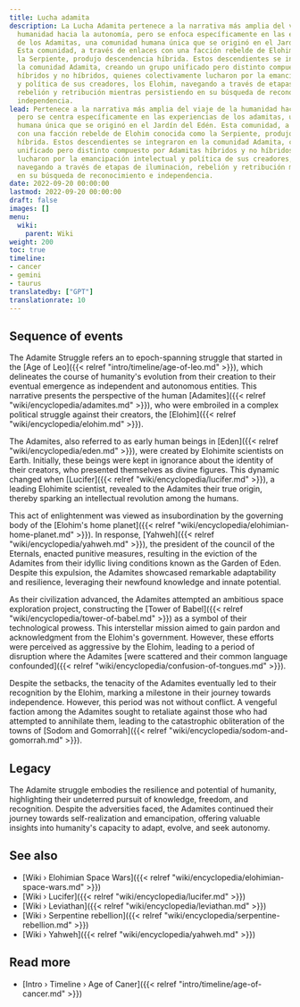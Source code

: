 ```yaml
---
title: Lucha adamita
description: La Lucha Adamita pertenece a la narrativa más amplia del viaje de la
  humanidad hacia la autonomía, pero se enfoca específicamente en las experiencias
  de los Adamitas, una comunidad humana única que se originó en el Jardín del Edén.
  Esta comunidad, a través de enlaces con una facción rebelde de Elohim conocida como
  la Serpiente, produjo descendencia híbrida. Estos descendientes se integraron en
  la comunidad Adamita, creando un grupo unificado pero distinto compuesto por Adamitas
  híbridos y no híbridos, quienes colectivamente lucharon por la emancipación intelectual
  y política de sus creadores, los Elohim, navegando a través de etapas de iluminación,
  rebelión y retribución mientras persistiendo en su búsqueda de reconocimiento e
  independencia.
lead: Pertenece a la narrativa más amplia del viaje de la humanidad hacia la autonomía,
  pero se centra específicamente en las experiencias de los adamitas, una comunidad
  humana única que se originó en el Jardín del Edén. Esta comunidad, a través de enlaces
  con una facción rebelde de Elohim conocida como la Serpiente, produjo descendencia
  híbrida. Estos descendientes se integraron en la comunidad Adamita, creando un grupo
  unificado pero distinto compuesto por Adamitas híbridos y no híbridos, quienes colectivamente
  lucharon por la emancipación intelectual y política de sus creadores, los Elohim,
  navegando a través de etapas de iluminación, rebelión y retribución mientras persisten
  en su búsqueda de reconocimiento e independencia.
date: 2022-09-20 00:00:00
lastmod: 2022-09-20 00:00:00
draft: false
images: []
menu:
  wiki:
    parent: Wiki
weight: 200
toc: true
timeline:
- cancer
- gemini
- taurus
translatedby: ["GPT"]
translationrate: 10
---
```


## Sequence of events

The Adamite Struggle refers an to epoch-spanning struggle that started in the [Age of Leo]({{< relref "intro/timeline/age-of-leo.md" >}}), which delineates the course of humanity's evolution from their creation to their eventual emergence as independent and autonomous entities. This narrative presents the perspective of the human [Adamites]({{< relref "wiki/encyclopedia/adamites.md" >}}), who were embroiled in a complex political struggle against their creators, the [Elohim]({{< relref "wiki/encyclopedia/elohim.md" >}}).

The Adamites, also referred to as early human beings in [Eden]({{< relref "wiki/encyclopedia/eden.md" >}}), were created by Elohimite scientists on Earth. Initially, these beings were kept in ignorance about the identity of their creators, who presented themselves as divine figures. This dynamic changed when [Lucifer]({{< relref "wiki/encyclopedia/lucifer.md" >}}), a leading Elohimite scientist, revealed to the Adamites their true origin, thereby sparking an intellectual revolution among the humans.

This act of enlightenment was viewed as insubordination by the governing body of the [Elohim\'s home planet]({{< relref "wiki/encyclopedia/elohimian-home-planet.md" >}}). In response, [Yahweh]({{< relref "wiki/encyclopedia/yahweh.md" >}}), the president of the council of the Eternals, enacted punitive measures, resulting in the eviction of the Adamites from their idyllic living conditions known as the Garden of Eden. Despite this expulsion, the Adamites showcased remarkable adaptability and resilience, leveraging their newfound knowledge and innate potential.

As their civilization advanced, the Adamites attempted an ambitious space exploration project, constructing the [Tower of Babel]({{< relref "wiki/encyclopedia/tower-of-babel.md" >}}) as a symbol of their technological prowess. This interstellar mission aimed to gain pardon and acknowledgment from the Elohim's government. However, these efforts were perceived as aggressive by the Elohim, leading to a period of disruption where the Adamites [were scattered and their common language confounded]({{< relref "wiki/encyclopedia/confusion-of-tongues.md" >}}).

Despite the setbacks, the tenacity of the Adamites eventually led to their recognition by the Elohim, marking a milestone in their journey towards independence. However, this period was not without conflict. A vengeful faction among the Adamites sought to retaliate against those who had attempted to annihilate them, leading to the catastrophic obliteration of the towns of [Sodom and Gomorrah]({{< relref "wiki/encyclopedia/sodom-and-gomorrah.md" >}}).

## Legacy

The Adamite struggle embodies the resilience and potential of humanity, highlighting their undeterred pursuit of knowledge, freedom, and recognition. Despite the adversities faced, the Adamites continued their journey towards self-realization and emancipation, offering valuable insights into humanity's capacity to adapt, evolve, and seek autonomy.

## See also

- [Wiki › Elohimian Space Wars]({{< relref "wiki/encyclopedia/elohimian-space-wars.md" >}})
- [Wiki › Lucifer]({{< relref "wiki/encyclopedia/lucifer.md" >}})
- [Wiki › Leviathan]({{< relref "wiki/encyclopedia/leviathan.md" >}})
- [Wiki › Serpentine rebellion]({{< relref "wiki/encyclopedia/serpentine-rebellion.md" >}})
- [Wiki › Yahweh]({{< relref "wiki/encyclopedia/yahweh.md" >}})

## Read more

- [Intro › Timeline › Age of Caner]({{< relref "intro/timeline/age-of-cancer.md" >}})

